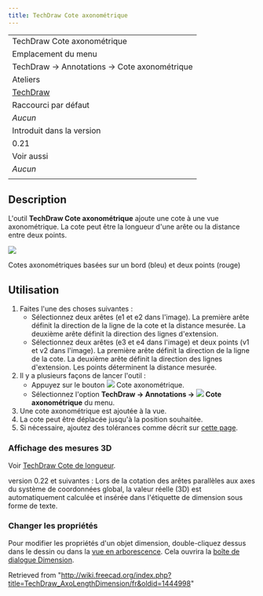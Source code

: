 ```yaml
---
title: TechDraw Cote axonométrique
---
```

|  |
| --- |
| TechDraw Cote axonométrique |
| Emplacement du menu |
| TechDraw → Annotations → Cote axonométrique |
| Ateliers |
| [TechDraw](/TechDraw_Workbench/fr "TechDraw Workbench/fr") |
| Raccourci par défaut |
| *Aucun* |
| Introduit dans la version |
| 0.21 |
| Voir aussi |
| *Aucun* |
|  |

## Description

L'outil **TechDraw Cote axonométrique** ajoute une cote à une vue axonométrique. La cote peut être la longueur d'une arête ou la distance entre deux points.

![](/images/TechDraw_AxoLengthDimensionExample.png)

Cotes axonométriques basées sur un bord (bleu) et deux points (rouge)

## Utilisation

1. Faites l'une des choses suivantes :
   * Sélectionnez deux arêtes (e1 et e2 dans l'image). La première arête définit la direction de la ligne de la cote et la distance mesurée. La deuxième arête définit la direction des lignes d'extension.
   * Sélectionnez deux arêtes (e3 et e4 dans l'image) et deux points (v1 et v2 dans l'image). La première arête définit la direction de la ligne de la cote. La deuxième arête définit la direction des lignes d'extension. Les points déterminent la distance mesurée.
2. Il y a plusieurs façons de lancer l'outil :
   * Appuyez sur le bouton ![](/images/TechDraw_AxoLengthDimension.svg) Cote axonométrique.
   * Sélectionnez l'option **TechDraw → Annotations → ![](/images/TechDraw_AxoLengthDimension.svg) Cote axonométrique** du menu.
3. Une cote axonométrique est ajoutée à la vue.
4. La cote peut être déplacée jusqu'à la position souhaitée.
5. Si nécessaire, ajoutez des tolérances comme décrit sur [cette page](/TechDraw_Geometric_dimensioning_and_tolerancing/fr#Tolérances "TechDraw Geometric dimensioning and tolerancing/fr").

### Affichage des mesures 3D

Voir [TechDraw Cote de longueur](/TechDraw_LengthDimension/fr#Affichage_des_mesures_3D "TechDraw LengthDimension/fr").

version 0.22 et suivantes : Lors de la cotation des arêtes parallèles aux axes du système de coordonnées global, la valeur réelle (3D) est automatiquement calculée et insérée dans l'étiquette de dimension sous forme de texte.

### Changer les propriétés

Pour modifier les propriétés d'un objet dimension, double-cliquez dessus dans le dessin ou dans la [vue en arborescence](/Tree_view/fr "Tree view/fr"). Cela ouvrira la [boîte de dialogue Dimension](/TechDraw_LengthDimension/fr#Bo.C3.AEte_de_dialogue_Dimension "TechDraw LengthDimension/fr").

Retrieved from "<http://wiki.freecad.org/index.php?title=TechDraw_AxoLengthDimension/fr&oldid=1444998>"